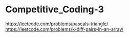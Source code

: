 # Competitive_Coding-3
https://leetcode.com/problems/pascals-triangle/
https://leetcode.com/problems/k-diff-pairs-in-an-array/
